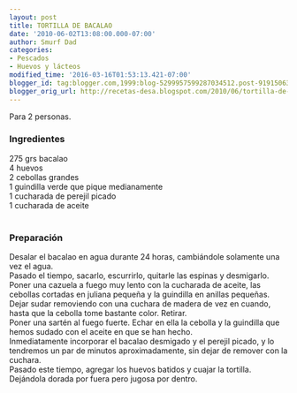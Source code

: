 ```yaml
---
layout: post
title: TORTILLA DE BACALAO
date: '2010-06-02T13:08:00.000-07:00'
author: Smurf Dad
categories:
- Pescados
- Huevos y lácteos
modified_time: '2016-03-16T01:53:13.421-07:00'
blogger_id: tag:blogger.com,1999:blog-5299957599287034512.post-919150634393503504
blogger_orig_url: http://recetas-desa.blogspot.com/2010/06/tortilla-de-bacalao_2.html
---
```


Para 2 personas.<br /><h3>Ingredientes</h3>275 grs  bacalao<br />4 huevos<br />2 cebollas grandes<br />1 guindilla verde que pique medianamente<br />1 cucharada de perejil picado<br />1 cucharada de aceite<br /><br /><h3>Preparación</h3>Desalar el bacalao en agua durante 24 horas, cambiándole solamente una vez el agua.<br />Pasado el tiempo, sacarlo, escurrirlo, quitarle las espinas y desmigarlo.<br />Poner una cazuela a fuego muy lento con la cucharada de aceite, las cebollas cortadas en juliana pequeña y la guindilla en anillas pequeñas.<br />Dejar sudar removiendo con una cuchara de madera de vez en cuando, hasta que la cebolla tome bastante color. Retirar.<br />Poner una sartén al fuego fuerte. Echar en ella la cebolla y la guindilla que hemos sudado con el aceite en que se han hecho.<br />Inmediatamente incorporar el bacalao desmigado y el perejil picado, y lo tendremos un par de minutos aproximadamente, sin dejar de remover con la cuchara.<br />Pasado este tiempo, agregar los huevos batidos y cuajar la tortilla.<br />Dejándola dorada por fuera pero jugosa por dentro.